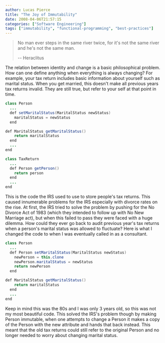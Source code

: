 ```yaml
---
author: Lucas Pierce
title: "The Joy of Immutability"
date: 2008-04-06T21:57:15
categories: ["Software Engineering"]
tags: ["immutability", "functional-programming", "best-practices"]
---
```


> No man ever steps in the same river twice, for it's not the same river and he's not the same man.  
> 
> -- Heraclitus

The relation between identity and change is a basic philosophical problem. How can one define anything when everything is always changing? For example, your tax return includes basic information about yourself such as marital status. When you get married, this doesn't make all previous years tax returns invalid. They are still true, but refer to your self at that point in time.

```java
class Person  
  ...  
  def setMaritalStatus(MaritalStatus newStatus)  
    maritalStatus = newStatus  
  end

def MaritalStatus getMaritalStatus()  
    return maritalStatus  
  end  
  ...  
end

class TaxReturn  
  ...  
  def Person getPerson()  
    return person  
  end  
  ...  
end
```

This is the code the IRS used to use to store people's tax returns. This caused innumerable problems for the IRS especially with divorce rates on the rise. At first, the IRS tried to solve the problem by pushing for the No Divorce Act of 1983 (which they intended to follow up with No New Marriage act), but when this failed to pass they were faced with a huge dilemma. How could they ever go back to audit previous year's tax returns when a person's marital status was allowed to fluctuate? Here is what I changed the code to when I was eventually called in as a consultant.

```java
class Person  
  ...  
  def Person setMaritalStatus(MaritalStatus newStatus)  
    newPerson = this.clone  
    newPerson.maritalStatus = newStatus  
    return newPerson  
  end

def MaritalStatus getMaritalStatus()  
    return maritalStatus  
  end  
  ...  
end
```

Keep in mind this was the 80s and I was only 3 years old, so this was not my most beautiful code. This solved the IRS's problem though by making Person immutable, when one attempts to change a Person it makes a copy of the Person with the new attribute and hands that back instead. This meant that the old tax returns could still refer to the original Person and no longer needed to worry about changing marital status.
